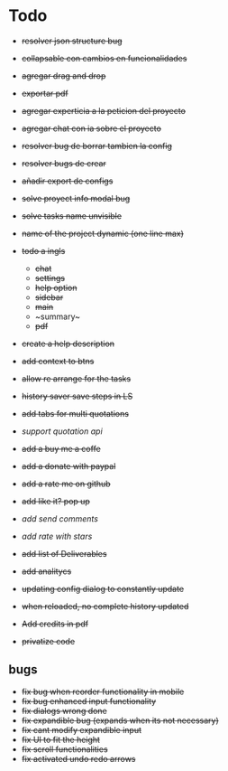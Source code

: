 # Todo
- ~~resolver json structure bug~~
- ~~collapsable con cambios en funcionalidades~~
- ~~agregar drag and drop~~
- ~~exportar pdf~~
- ~~agregar experticia a la peticion del proyecto~~
- ~~agregar chat con ia sobre el proyecto~~

- ~~resolver bug de borrar tambien la config~~
- ~~resolver bugs de crear~~
- ~~añadir export de configs~~
- ~~solve proyect info modal bug~~


- ~~solve tasks name unvisible~~
- ~~name of the project dynamic (one line max)~~
- ~~todo a ingls~~
  - ~~chat~~
  - ~~settings~~
  - ~~help option~~
  - ~~sidebar~~
  - ~~main~~
  - ~summary~
  - ~~pdf~~
- ~~create a help description~~
- ~~add context to btns~~
- ~~allow re arrange for the tasks~~
- ~~history saver save steps in LS~~

- ~~add tabs for multi quotations~~

- _support quotation api_

- ~~add a buy me a coffe~~
- ~~add a donate with paypal~~
- ~~add a rate me on github~~

- ~~add like it? pop up~~
- _add send comments_
- _add rate with stars_

- ~~add list of Deliverables~~
- ~~add analitycs~~

- ~~updating config dialog to constantly update~~
- ~~when reloaded, no complete history updated~~
- ~~Add credits in pdf~~
- ~~privatize code~~

## bugs
- ~~fix bug when reorder functionality in mobile~~
- ~~fix bug enhanced input functionality~~
- ~~fix dialogs wrong done~~
- ~~fix expandible bug (expands when its not necessary)~~
- ~~fix cant modify expandible input~~
- ~~fix UI to fit the height~~
- ~~fix scroll functionalities~~
- ~~fix activated undo redo arrows~~
